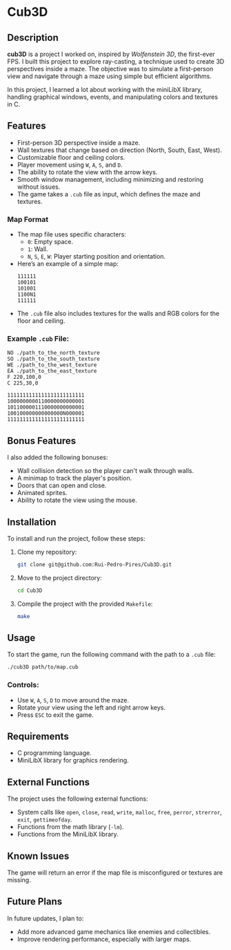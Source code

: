 
# Cub3D

## Description
**cub3D** is a project I worked on, inspired by *Wolfenstein 3D*, the first-ever FPS. I built this project to explore ray-casting, a technique used to create 3D perspectives inside a maze. The objective was to simulate a first-person view and navigate through a maze using simple but efficient algorithms.

In this project, I learned a lot about working with the miniLibX library, handling graphical windows, events, and manipulating colors and textures in C.

## Features
- First-person 3D perspective inside a maze.
- Wall textures that change based on direction (North, South, East, West).
- Customizable floor and ceiling colors.
- Player movement using `W`, `A`, `S`, and `D`.
- The ability to rotate the view with the arrow keys.
- Smooth window management, including minimizing and restoring without issues.
- The game takes a `.cub` file as input, which defines the maze and textures.

### Map Format
- The map file uses specific characters:
  - `0`: Empty space.
  - `1`: Wall.
  - `N`, `S`, `E`, `W`: Player starting position and orientation.
- Here’s an example of a simple map:
  ```
  111111
  100101
  101001
  1100N1
  111111
  ```
- The `.cub` file also includes textures for the walls and RGB colors for the floor and ceiling.

### Example `.cub` File:
```
NO ./path_to_the_north_texture
SO ./path_to_the_south_texture
WE ./path_to_the_west_texture
EA ./path_to_the_east_texture
F 220,100,0
C 225,30,0

1111111111111111111111111
1000000000110000000000001
1011000001110000000000001
100100000000000000N000001
1111111111111111111111111
```

## Bonus Features
I also added the following bonuses:
- Wall collision detection so the player can't walk through walls.
- A minimap to track the player's position.
- Doors that can open and close.
- Animated sprites.
- Ability to rotate the view using the mouse.

## Installation
To install and run the project, follow these steps:

1. Clone my repository:
   ```bash
   git clone git@github.com:Rui-Pedro-Pires/Cub3D.git
   ```
2. Move to the project directory:
   ```bash
   cd Cub3D
   ```
3. Compile the project with the provided `Makefile`:
   ```bash
   make
   ```

## Usage
To start the game, run the following command with the path to a `.cub` file:
```bash
./cub3D path/to/map.cub
```

### Controls:
- Use `W`, `A`, `S`, `D` to move around the maze.
- Rotate your view using the left and right arrow keys.
- Press `ESC` to exit the game.

## Requirements
- C programming language.
- MiniLibX library for graphics rendering.

## External Functions
The project uses the following external functions:
- System calls like `open`, `close`, `read`, `write`, `malloc`, `free`, `perror`, `strerror`, `exit`, `gettimeofday`.
- Functions from the math library (`-lm`).
- Functions from the MiniLibX library.

## Known Issues
The game will return an error if the map file is misconfigured or textures are missing.

## Future Plans
In future updates, I plan to:
- Add more advanced game mechanics like enemies and collectibles.
- Improve rendering performance, especially with larger maps.
